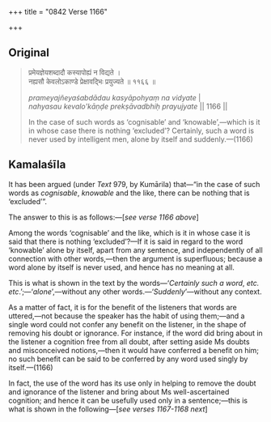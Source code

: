 +++
title = "0842 Verse 1166"

+++
## Original 
>
> प्रमेयज्ञेयशब्दादौ कस्यापोह्यं न विद्यते ।  
> नह्यसौ केवलोऽकाण्डे प्रेक्षावद्भिः प्रयुज्यते ॥ ११६६ ॥ 
>
> *prameyajñeyaśabdādau kasyāpohyaṃ na vidyate* \|  
> *nahyasau kevalo'kāṇḍe prekṣāvadbhiḥ prayujyate* \|\| 1166 \|\| 
>
> In the case of such words as ‘cognisable’ and ‘knowable’,—which is it in whose case there is nothing ‘excluded’? Certainly, such a word is never used by intelligent men, alone by itself and suddenly.—(1166)



## Kamalaśīla

It has been argued (under *Text* 979, by Kumārila) that—“in the case of such words as *cognisable*, *knowable* and the like, there can be nothing that is ‘excluded’”.

The answer to this is as follows:—[*see verse 1166 above*]

Among the words ‘cognisable’ and the like, which is it in whose case it is said that there is nothing ‘excluded’?—If it is said in regard to the word ‘knowable’ alone by itself, apart from any sentence, and independently of all connection with other words,—then the argument is superfluous; because a word alone by itself is never used, and hence has no meaning at all.

This is what is shown in the text by the words—‘*Certainly such a word*, *etc. etc*.’;—‘*alone*’,—without any other words.—‘*Suddenly*’—without any context.

As a matter of fact, it is for the benefit of the listeners that words are uttered,—not because the speaker has the habit of using them;—and a single word could not confer any benefit on the listener, in the shape of removing his doubt or ignorance. For instance, if the word did bring about in the listener a cognition free from all doubt, after setting aside Ms doubts and misconceived notions,—then it would have conferred a benefit on him; no such benefit can be said to be conferred by any word used singly by itself.—(1166)

In fact, the use of the word has its use only in helping to remove the doubt and ignorance of the listener and bring about Ms well-ascertained cognition; and hence it can be usefully used only in a sentence;—this is what is shown in the following—[*see verses 1167-1168 next*]


